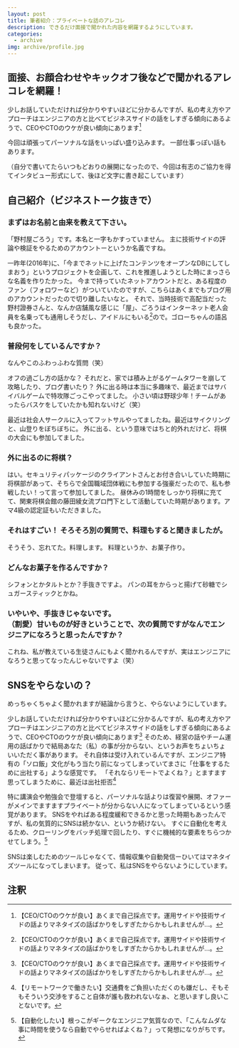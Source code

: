 ```yaml
---
layout: post
title: 筆者紹介：プライベートな話のアレコレ
description: できるだけ面接で聞かれた内容を網羅するようにしています。
categories:
  - archive
img: archive/profile.jpg
---
```


## 面接、お顔合わせやキックオフ後などで聞かれるアレコレを網羅！
少しお話していただければ分かりやすいほどに分かるんですが、私の考え方やアプローチはエンジニアの方と比べてビジネスサイドの話をしすぎる傾向にあるようで、CEOやCTOのウケが良い傾向にあります[^1]

今回は頑張ってパーソナルな話をいっぱい盛り込みます。
一部仕事っぽい話もあります。

（自分で書いてたらいつもどおりの展開になったので、今回は有志のご協力を得てインタビュー形式にして、後ほど文字に書き起こしています）

## 自己紹介（ビジネストーク抜きで）
### まずはお名前と由来を教えて下さい。
「野村屋ごろう」です。本名と一字もかすっていません。
主に技術サイドの評論や検証をやるためのアカウントーというか名義ですね。

一昨年(2016年)に、「今までネットに上げたコンテンツをオープンなDBにしてしまおう」というプロジェクトを企画して、これを推進しようとした時にまっさらな名義を作りたかった。
今まで持っていたネットアカウントだと、ある程度のファン（フォロワーなど）がついていたのですが、こちらはあくまでもブログ用のアカウントだったので切り離したいなと。
それで、当時技術で高配当だった野村證券さんと、なんか店舗風な感じに「屋」、ごろうはインターネット老人会員を名乗っても通用しそうだし、アイドルにもいる[^1]ので。ゴローちゃんの語呂も良かった。

### 普段何をしているんですか？
なんやこのふわっふわな質問（笑）

オフの過ごし方の話かな？
それだと、家では積み上がるゲームタワーを崩して攻略したり、ブログ書いたり？
外に出る時は本当に多趣味で、最近まではサバイバルゲームで特攻隊ごっこやってました。
小さい頃は野球少年！チームがあったらバスケをしていたかも知れないけど（笑）

最近は社会人サークルに入ってフットサルやってましたね。最近はサイクリングと、山登りをぼちぼちに。
外に出る、という意味ではちと的外れだけど、将棋の大会にも参加してました。

### 外に出るのに将棋？
はい。セキュリティパッケージのクライアントさんとお付き合いしていた時期に将棋部があって、そちらで全国職域団体戦にも参加する強豪だったので、私も参戦したい！って言って参加してました。
昼休みの1時間をしっかり将棋に充てて、関東将棋会館の藤田綾女流プロ門下として活動していた時期があります。アマ4級の認定証もいただきました。

### それはすごい！ そろそろ別の質問で、料理もすると聞きましたが。
そうそう、忘れてた。料理します。
料理というか、お菓子作り。

### どんなお菓子を作るんですか？
シフォンとかタルトとか？手抜きですよ。
パンの耳をからっと揚げて砂糖でシュガースティックとかね。

### いやいや、手抜きじゃないです。<BR>（割愛）甘いものが好きということで、次の質問ですがなんでエンジニアになろうと思ったんですか？
これね、私が教えている生徒さんにもよく聞かれるんですが、実はエンジニアになろうと思ってなったんじゃないですよ（笑）


## SNSをやらないの？
めっちゃくちゃよく聞かれますが結論から言うと、やらないようにしています。

少しお話していただければ分かりやすいほどに分かるんですが、私の考え方やアプローチはエンジニアの方と比べてビジネスサイドの話をしすぎる傾向にあるようで、CEOやCTOのウケが良い傾向にあります[^1]
そのため、経営の話やチーム運用の話ばかりで結局あなた（私）の事が分からない、というお声をちょいちょいいただく事があります。
それ自体は受け入れているんですが、エンジニア特有の「ソロ飯」文化がもう当たり前になってしまっていてまさに「仕事をするために出社する」ような感覚です。
「それならリモートでよくね？」とますます思ってしまうために、最近は出社拒否[^2]

特に講演会や勉強会で登壇すると、パーソナルな話よりは復習や展開、オファーがメインでますますプライベートが分からない人になってしまっているという感覚があります。
SNSをやればある程度緩和できるかと思った時期もあったんですが、私の気質的にSNSは続かない、というか続けない。
すぐに自動化を考えるため、クローリングをバッチ処理で回したり、すぐに機械的な要素をちらつかせてしまう。[^3]

SNSは楽しむためのツールじゃなくて、情報収集や自動発信ーひいてはマネタイズツールになってしまいます。
従って、私はSNSをやらないようにしています。

##

## 注釈
[^1]: 【CEO/CTOのウケが良い】あくまで自己採点です。運用サイドや技術サイドの話よりマネタイズの話ばかりをしすぎたからかもしれませんが…。
[^1]: 【稲垣吾郎】
[^1]: 【CEO/CTOのウケが良い】あくまで自己採点です。運用サイドや技術サイドの話よりマネタイズの話ばかりをしすぎたからかもしれませんが…。
[^2]: 【リモートワークで働きたい】交通費をご負担いただくのも嫌だし、そもそもそういう交渉をすること自体が誰も救われないなぁ、と思いますし良いことないです。
[^3]: 【自動化したい】根っこがギークなエンジニア気質なので、「こんなムダな事に時間を使うなら自動でやらせればよくね？」って発想になりがちです。

